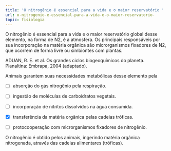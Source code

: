 ```yaml
---
title: 'O nitrogênio é essencial para a vida e o maior reservatório '
url: o-nitrogenio-e-essencial-para-a-vida-e-o-maior-reservatorio-
topic: fisiologia
---
```



O nitrogênio é essencial para a vida e o maior reservatório global desse elemento, na forma de N2, é a atmosfera. Os principais responsáveis por sua incorporação na matéria orgânica são microrganismos fixadores de N2, que ocorrem de forma livre ou simbiontes com plantas.

ADUAN, R. E. et aI. Os grandes ciclos biogeoquímicos do planeta. Planaltina: Embrapa, 2004 (adaptado).

Animais garantem suas necessidades metabólicas desse elemento pela



- [ ] absorção do gás nitrogênio pela respiração.
- [ ] ingestão de moléculas de carboidratos vegetais.
- [ ] incorporação de nitritos dissolvidos na água consumida.
- [x] transferência da matéria orgânica pelas cadeias tróficas.
- [ ] protocooperação com microrganismos fixadores de nitrogênio.


O nitrogênio é obtido pelos animais, ingerindo matéria orgânica nitrogenada, através das cadeias alimentares (tróficas).
